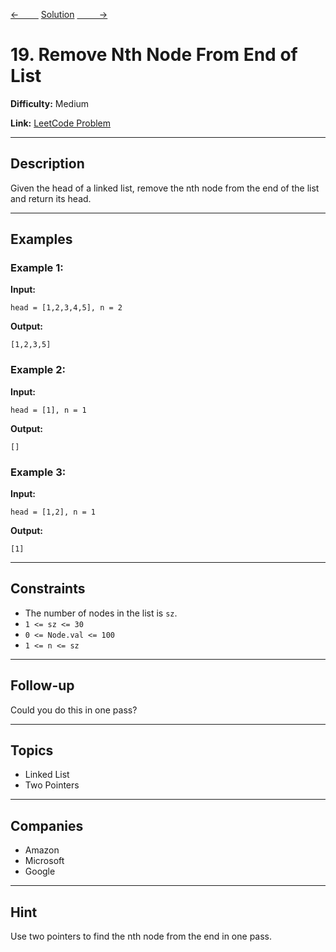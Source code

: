[<-&nbsp;&nbsp;&nbsp;&nbsp;&nbsp;&nbsp;&nbsp;&nbsp;](../143.%20Reorder%20List/statement.md)
[Solution](19.%20Remove%20Nth%20Node%20From%20End%20of%20List/solution.js)
[&nbsp;&nbsp;&nbsp;&nbsp;&nbsp;&nbsp;&nbsp;&nbsp; ->](../141.%20Linked%20List%20Cycle/statement.md)

# 19. Remove Nth Node From End of List

**Difficulty:** Medium

**Link:** [LeetCode Problem](https://leetcode.com/problems/remove-nth-node-from-end-of-list/)

---

## Description

Given the head of a linked list, remove the nth node from the end of the list and return its head.

---

## Examples

### Example 1:

**Input:**

```plaintext
head = [1,2,3,4,5], n = 2
```

**Output:**

```plaintext
[1,2,3,5]
```

### Example 2:

**Input:**

```plaintext
head = [1], n = 1
```

**Output:**

```plaintext
[]
```

### Example 3:

**Input:**

```plaintext
head = [1,2], n = 1
```

**Output:**

```plaintext
[1]
```

---

## Constraints

- The number of nodes in the list is `sz`.
- `1 <= sz <= 30`
- `0 <= Node.val <= 100`
- `1 <= n <= sz`

---

## Follow-up

Could you do this in one pass?

---

## Topics

- Linked List
- Two Pointers

---

## Companies

- Amazon
- Microsoft
- Google

---

## Hint

Use two pointers to find the nth node from the end in one pass.
